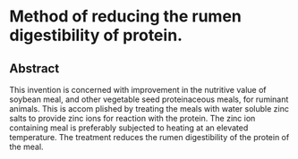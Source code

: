 # Method of reducing the rumen digestibility of protein.

## Abstract
This invention is concerned with improvement in the nutritive value of soybean meal, and other vegetable seed proteinaceous meals, for ruminant animals. This is accom plished by treating the meals with water soluble zinc salts to provide zinc ions for reaction with the protein. The zinc ion containing meal is preferably subjected to heating at an elevated temperature. The treatment reduces the rumen digestibility of the protein of the meal.